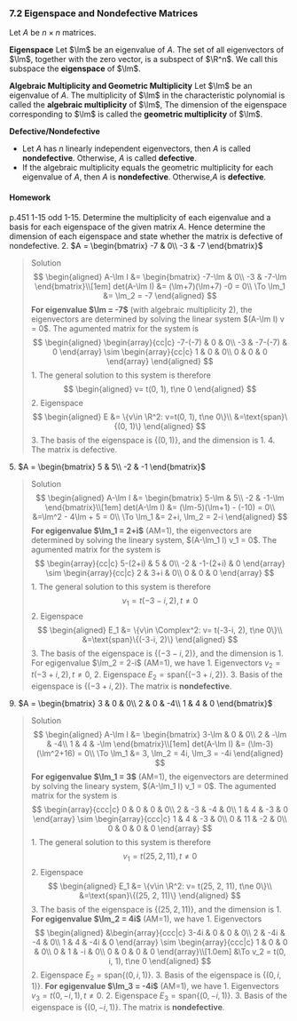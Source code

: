 ### 7.2 Eigenspace and Nondefective Matrices

Let $A$ be $n\times n$ matrices.

**Eigenspace**
Let $\lm$ be an eigenvalue of $A$. The set of all eigenvectors of $\lm$, together with the zero vector, is a subspect of $\R^n$. We call this subspace the **eigenspace** of $\lm$.

**Algebraic Multiplicity and Geometric Multiplicity**
Let $\lm$ be an eigenvalue of $A$. The multiplicity of $\lm$ in the characteristic polynomial is called the **algebraic multiplicity** of $\lm$, The dimension of the eigenspace corresponding to $\lm$ is called the **geometric multiplicity** of $\lm$.

**Defective/Nondefective**
+ Let $A$ has $n$ linearly independent eigenvectors, then $A$ is called **nondefective**. Otherwise, $A$ is called **defective**.
+ If the algebraic multiplicity equals the geometric multiplicity for each eigenvalue of $A$, then $A$ is **nondefective**. Otherwise,$A$ is **defective**.

#### Homework
p.451 1-15 odd
1-15\. Determine the multiplicity of each eigenvalue and a basis for each eigenspace of the given matrix $A$. Hence determine the dimension of each eigenspace and state whether the matrix is defective of nondefective.
2\. $A = \begin{bmatrix}
-7 & 0\\
-3 & -7
\end{bmatrix}$
>Solution
$$
\begin{aligned}
A-\lm I &= \begin{bmatrix}
-7-\lm & 0\\
-3 & -7-\lm
\end{bmatrix}\\[1em]
det(A-\lm I) &= (\lm+7)(\lm+7) -0 = 0\\
\To \lm_1 &=  \lm_2 = -7
\end{aligned}
$$
**For eigenvalue $\lm = -7$** (with algebraic multiplicity 2), the eigenvectors are determined by solving the linear system $(A-\lm I) v = 0$. The agumented matrix for the system is
$$
\begin{aligned}
\begin{array}{cc|c}
-7-(-7) & 0 & 0\\
-3 & -7-(-7) & 0
\end{array}
\sim
\begin{array}{cc|c}
1 & 0 & 0\\
0 & 0 & 0
\end{array}
\end{aligned}
$$
1\. The general solution to this system is therefore
$$
\begin{aligned}
v= t(0, 1), t\ne 0
\end{aligned}
$$
2\. Eigenspace
$$
\begin{aligned}
E &= \{v\in \R^2: v=t(0, 1), t\ne 0\}\\
&=\text{span}\{(0, 1)\}
\end{aligned}
$$
3\. The basis of the eigenspace is $\{(0, 1)\}$, and the dimension is 1.
4\. The matrix is defective.

5\. $A = \begin{bmatrix}
5 & 5\\
-2 & -1
\end{bmatrix}$
>Solution
$$
\begin{aligned}
A-\lm I &= \begin{bmatrix}
5-\lm & 5\\
-2 & -1-\lm
\end{bmatrix}\\[1em]
det(A-\lm I) &= (\lm-5)(\lm+1) - (-10) = 0\\
&=\lm^2 - 4\lm + 5 = 0\\
\To \lm_1 &= 2+i, \lm_2 = 2-i
\end{aligned}
$$
**For egigenvalue $\lm_1 = 2+i$** (AM=1), the eigenvectors are determined by solving the lineary system, $(A-\lm_1 I) v_1 = 0$. The agumented matrix for the system is
$$
\begin{array}{cc|c}
5-(2+i) & 5 & 0\\
-2 & -1-(2+i) & 0
\end{array}
\sim
\begin{array}{cc|c}
2 & 3+i & 0\\
0 & 0 & 0
\end{array}
$$
1\. The general solution to this system is therefore
$$
v_1 = t(-3-i, 2), t\ne 0
$$
2\. Eigenspace
$$
\begin{aligned}
E_1 &= \{v\in \Complex^2: v= t(-3-i, 2), t\ne 0\}\\
&=\text{span}\{(-3-i, 2)\}
\end{aligned}
$$
3\. The basis of the eigenspace is $\{(-3-i, 2)\}$, and the dimension is 1.
For egigenvalue $\lm_2 = 2-i$ (AM=1), we have
1\. Eigenvectors $v_2 = t(-3+i, 2), t\ne 0$,
2\. Eigenspace $E_2=\text{span}\{(-3+i, 2)\}$.
3\. Basis of the eigenspace is $\{(-3+i, 2)\}$.
The matrix is **nondefective**.

9\. $A = \begin{bmatrix}
3 & 0 & 0\\
2 & 0 & -4\\
1 & 4 & 0
\end{bmatrix}$
>Solution
$$
\begin{aligned}
A-\lm I &= \begin{bmatrix}
3-\lm & 0 & 0\\
2 & -\lm & -4\\
1 & 4 & -\lm
\end{bmatrix}\\[1em]
det(A-\lm I) &= (\lm-3)(\lm^2+16) = 0\\
\To \lm_1 &= 3, \lm_2 = 4i, \lm_3 = -4i
\end{aligned}
$$
**For egigenvalue $\lm_1 = 3$** (AM=1), the eigenvectors are determined by solving the lineary system, $(A-\lm_1 I) v_1 = 0$. The agumented matrix for the system is
$$
\begin{array}{ccc|c}
0 & 0 & 0 & 0\\
2 & -3 & -4 & 0\\
1 & 4 & -3 & 0
\end{array}
\sim
\begin{array}{ccc|c}
1 & 4 & -3 & 0\\
0 & 11 & -2 & 0\\
0 & 0 & 0 & 0
\end{array}
$$
1\. The general solution to this system is therefore
$$
v_1 = t(25, 2, 11), t\ne 0
$$
2\. Eigenspace
$$
\begin{aligned}
E_1 &= \{v\in \R^2: v= t(25, 2, 11), t\ne 0\}\\
&=\text{span}\{(25, 2, 11)\}
\end{aligned}
$$
3\. The basis of the eigenspace is $\{(25, 2, 11)\}$, and the dimension is 1.
**For egigenvalue $\lm_2 = 4i$** (AM=1), we have
1\. Eigenvectors
$$
\begin{aligned}
&\begin{array}{ccc|c}
3-4i & 0 & 0 & 0\\
2 & -4i & -4 & 0\\
1 & 4 & -4i & 0
\end{array}
\sim
\begin{array}{ccc|c}
1 & 0 & 0 & 0\\
0 & 1 & -i & 0\\
0 & 0 & 0 & 0
\end{array}\\[1.0em]
&\To v_2 = t(0, i, 1), t\ne 0
\end{aligned}
$$
2\. Eigenspace $E_2=\text{span}\{(0, i, 1)\}$.
3\. Basis of the eigenspace is $\{(0, i, 1)\}$.
**For egigenvalue $\lm_3 = -4i$** (AM=1), we have
1\. Eigenvectors $v_3 = t(0, -i, 1), t\ne 0$.
2\. Eigenspace $E_3=\text{span}\{(0, -i, 1)\}$.
3\. Basis of the eigenspace is $\{(0, -i, 1)\}$.
The matrix is **nondefective**.
